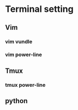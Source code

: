# Terminal setting 

## Vim
### vim vundle
### vim power-line

## Tmux 
### tmux power-line


## python
